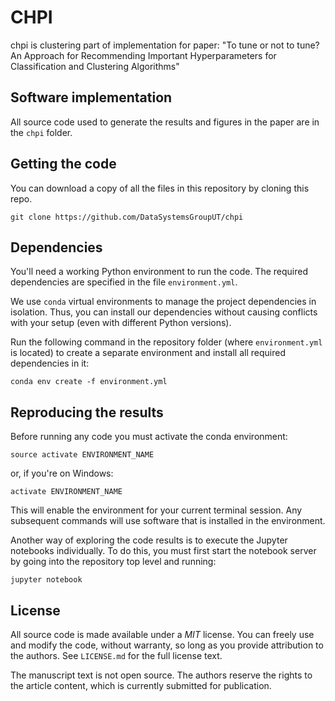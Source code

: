 # CHPI 
chpi is clustering part of implementation for paper: "To tune or not to tune? An Approach for Recommending Important Hyperparameters for Classification and Clustering Algorithms"


## Software implementation

All source code used to generate the results and figures in the paper are in
the `chpi` folder.


## Getting the code

You can download a copy of all the files in this repository by cloning this repo.

    git clone https://github.com/DataSystemsGroupUT/chpi



## Dependencies

You'll need a working Python environment to run the code.
The required dependencies are specified in the file `environment.yml`.

We use `conda` virtual environments to manage the project dependencies in
isolation.
Thus, you can install our dependencies without causing conflicts with your
setup (even with different Python versions).

Run the following command in the repository folder (where `environment.yml`
is located) to create a separate environment and install all required
dependencies in it:

    conda env create -f environment.yml



## Reproducing the results

Before running any code you must activate the conda environment:

    source activate ENVIRONMENT_NAME

or, if you're on Windows:

    activate ENVIRONMENT_NAME

This will enable the environment for your current terminal session.
Any subsequent commands will use software that is installed in the environment.




Another way of exploring the code results is to execute the Jupyter notebooks
individually.
To do this, you must first start the notebook server by going into the
repository top level and running:

    jupyter notebook



## License

All source code is made available under a *MIT* license. You can freely
use and modify the code, without warranty, so long as you provide attribution
to the authors. See `LICENSE.md` for the full license text.

The manuscript text is not open source. The authors reserve the rights to the
article content, which is currently submitted for publication.
